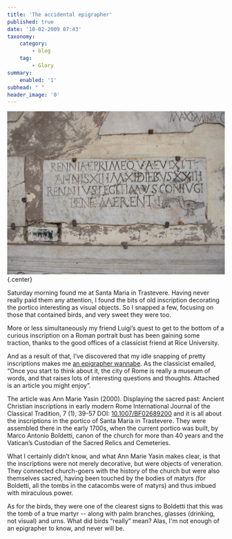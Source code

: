 ```yaml
---
title: 'The accidental epigrapher'
published: true
date: '10-02-2009 07:43'
taxonomy:
    category:
        - blog
    tag:
        - Glory
summary:
    enabled: '1'
subhead: " "
header_image: '0'
---
```


![Inscription at Santa Maria in Trastevere](3263053088_83aefd096f_o.jpg){.center}

Saturday morning found me at Santa Maria in Trastevere. Having never really paid them any attention, I found the bits of old inscription decorating the portico interesting as visual objects. So I snapped a few, focusing on those that contained birds, and very sweet they were too.

More or less simultaneously my friend Luigi’s quest to get to the bottom of a curious inscription on a Roman portrait bust has been gaining some traction, thanks to the good offices of a classicist friend at Rice University.

And as a result of that, I’ve discovered that my idle snapping of pretty inscriptions makes me [an epigrapher wannabe](https://www.flickr.com/groups/502617@N24/). As the classicist emailed, “Once you start to think about it, the city of Rome is really a museum of words, and that raises lots of interesting questions and thoughts. Attached is an article you might enjoy”.

The article was Ann Marie Yasin (2000). Displaying the sacred past: Ancient Christian inscriptions in early modern Rome International Journal of the Classical Tradition, 7 (1), 39-57 DOI: [10.1007/BF02689200](https://link.springer.com/article/10.1007/BF02689200) and it is all about the inscriptions in the portico of Santa Maria in Trastevere. They were assembled there in the early 1700s, when the current portico was built, by Marco Antonio Boldetti, canon of the church for more than 40 years and the Vatican’s Custodian of the Sacred Relics and Cemeteries.

What I certainly didn’t know, and what Ann Marie Yasin makes clear, is that the inscriptions were not merely decorative, but were objects of veneration. They connected church-goers with the history of the church but were also themselves sacred, having been touched by the bodies of matyrs (for Boldetti, all the tombs in the catacombs were of matyrs) and thus imbued with miraculous power.

As for the birds, they were one of the clearest signs to Boldetti that this was the tomb of a true martyr -- along with palm branches, glasses (drinking, not visual) and urns. What did birds “really” mean? Alas, I'm not enough of an epigrapher to know, and never will be.
